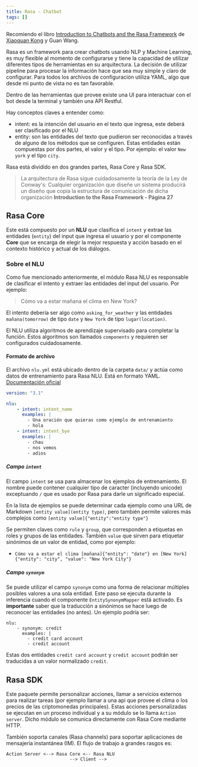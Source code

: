 ```yaml
---
title: Rasa - Chatbot
tags: []
---
```

Recomiendo el libro [Introduction to Chatbots and the Rasa Framework](https://www.amazon.com/dp/1801077053)  de [Xiaoquan Kong](https://github.com/howl-anderson) y Guan Wang.

Rasa es un framework para crear chatbots usando NLP y Machine Learning, es muy flexible al momento de configurarse y tiene la capacidad de utilizar diferentes tipos de herramientas en su arquitectura. La decisión de utilizar pipeline para procesar la información hace que sea muy simple y claro de configurar. Para todos los archivos de configuración utiliza YAML, algo que desde mi punto de vista no es tan favorable.

Dentro de las herramientas que provee existe una UI para interactuar con el bot desde la terminal y también una API Restful. 

Hay conceptos claves a entender como:
- intent: es la intención del usuario en el texto que ingresa, este deberá ser clasificado por el NLU
- entity: son las entidades del texto que pudieron ser reconocidas a través de alguno de los métodos que se configuren. Estas entidades están compuestas por dos partes, el valor y el tipo. Por ejemplo: el valor `New york` y el tipo `city`.

Rasa está dividido en dos grandes partes, Rasa Core y Rasa SDK.
>La arquitectura de Rasa sigue cuidadosamente la teoría de la Ley de Conway's:
>Cualquier organización que diseñe un sistema producirá un diseño que copia la estructura de comunicación de dicha organización 
>__Introduction to the Rasa Framework - Página 27__
## Rasa Core
Este está compuesto por un **NLU** que clasifica el `intent` y extrae las entidades (`entity`) del input que ingresa el usuario y por el componente **Core** que se encarga de elegir la mejor respuesta y acción basado en el contexto histórico y actual de los diálogos.

### Sobre el NLU
Como fue mencionado anteriormente, el módulo Rasa NLU es responsable de clasificar el intento y extraer las entidades del input del usuario. Por ejemplo:
> Cómo va a estar mañana el clima en New York?

El intento debería ser algo como `asking_for_weather` y las entidades `mañana(tomorrow)` de tipo `date` y `New York` de tipo `lugar(location)`.

El NLU utiliza algoritmos de aprendizaje supervisado para completar la función. Estos algoritmos son llamados `components` y requieren ser configurados cuidadosamente.

#### Formato de archivo
El archivo `nlu.yml` está ubicado dentro de la carpeta `data/` y actúa como datos de entrenamiento para Rasa NLU. Está en formato YAML. [Documentación oficial](https://rasa.com/docs/rasa/training-data-format/#nlu-training-data)

```yaml
version: "3.1"

nlu:
	- intent: intent_name
	  examples: |
	    - Una oración que quieras como ejemplo de entrenamiento
	    - hola
	- intent: intent_bye
	  examples: |
	    - chau
	    - nos vemos
	    - adios
```

##### Campo `intent`
El campo `intent` se usa para almacenar los ejemplos de entrenamiento. El nombre puede contener cualquier tipo de caracter (incluyendo unicode) exceptuando `/` que es usado por Rasa para darle un significado especial. 

En la lista de ejemplos se puede determinar cada ejemplo como una URL de Markdown `[entity value](entity type)`, pero también permite valores más complejos como `[entity value]{"entity":"entity type"}`

Se permiten claves como `rule` y `group`, que corresponden a etiquetas en roles y grupos de las entidades. También `value` que sirven para etiquetar sinónimos de un valor de entidad, como por ejemplo:
- `Cómo va a estar el clima [mañana]{"entity": "date"} en [New York]{"entity": "city", "value": "New York City"}`

##### Campo `synonym`
Se puede utilizar el campo `synonym` como una forma de relacionar múltiples posibles valores a una sola entidad. Este paso se ejecuta durante la inferencia cuando el componente `EntitySynonymMapper` está activado. Es **importante** saber que la traducción a sinónimos se hace luego de reconocer las entidades (no antes). Un ejemplo podría ser:
```
nlu:
	- synonym: credit
	  examples: |
	    - credit card account
	    - credit account
```

Estas dos entidades `credit card account` y `credit account` podrán ser traducidas a un valor normalizado `credit`.

## Rasa SDK
Este paquete permite personalizar acciones, llamar a servicios externos para realizar tareas (por ejemplo llamar a una api que provee el clima o los precios de las criptomonedas principales). Estas acciones personalizadas se ejecutan en un proceso individual y a su módulo se lo llama `Action server`. Dicho módulo se comunica directamente con Rasa Core mediante HTTP. 

También soporta canales (Rasa channels) para soportar aplicaciones de mensajería instantánea (IM). El flujo de trabajo a grandes rasgos es:
```
Action Server <--> Rasa Core <-- Rasa NLU
						--> Client -->
```